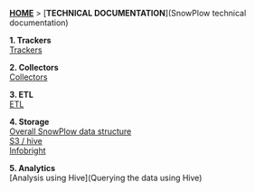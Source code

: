 [**HOME**](Home) > [**TECHNICAL DOCUMENTATION**](SnowPlow technical documentation)

**1. Trackers**  
[Trackers](trackers)  

**2. Collectors**  
[Collectors](collectors)  

**3. ETL**  
[ETL](etl)  

**4. Storage**  
[Overall SnowPlow data structure](canonical-data-structure)  
[S3 / hive](s3-hive)  
[Infobright](infobright)  

**5. Analytics**  
[Analysis using Hive](Querying the data using Hive)  